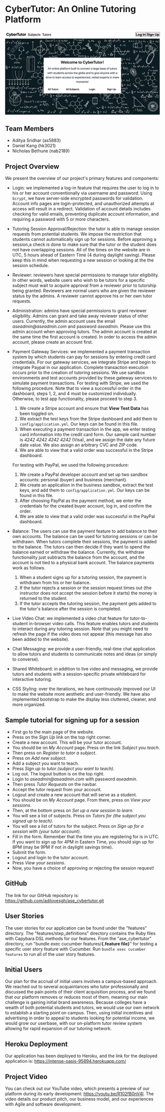 # CyberTutor: An Online Tutoring Platform

<img src="cybertutor_homepage.png"/>

## Team Members
* Aditya Sridhar (as5883)
* Daniel Kang (hk3021)
* Nicholas Bethune (nab2189)

## Project Overview
We present the overview of our project's primary features and components:

* Login: we implemented a log-in feature that requires the user to log in to his or her account conventionally via username and password. Using `bcrypt`, we have server-side encrypted passwords for validation. Account info pages are login-protected, and unauthorized attempts at access will result in a redirect. Validation of account details includes checking for valid emails, preventing duplicate account information, and requiring a password with 5 or more characters. 

* Tutoring Session Approval/Rejection: the tutor is able to manage session requests from potential students. We impose the restriction that students cannot automatically sign up for sessions. Before approving a session,a check is done to make sure that the tutor or the student does not have overlapping sessions. All of the times on the website are in UTC, 5 hours ahead of Eastern Time (4 during daylight saving). Please keep this in mind when requesting a new session or looking at the the session schedule.

* Reviewer: reviewers have special permissions to manage tutor eligibility. In other words, website users who wish to be tutors for a specific subject must wait to acquire approval from a reviewer prior to tutorship being granted. Reviewers are normal users who are given the reviewer status by the admins. A reviewer cannot approve his or her own tutor requests.

* Administration: admins have special permissions to grant reviewer eligibility. Admins can grant and take away reviewer status of other users. Currently, the admin account uses the email _aseadmin@aseadmin.com_ and password _aseadmin_. Please use this admin account when approving tutors. The admin account is created at the same time the first account is created. In order to access the admin account, please create an account first.

* Payment Gateway Services: we implemented a payment transaction system by which students can pay for sessions by entering credit card credentials. For our gateway services, we integrate Stripe and begin to integrate Paypal in our application. Complete transaction execution occurs prior to the creation of tutoring sessions. We use sandbox environments and test accounts provided by these gateway services to simulate payment transactions. For testing with Stripe, we used the following procedure. Note that to view a successful order in the dashboard, steps 1, 2, and 4 must be customized individually. Otherwise, to test app functionality, please proceed to step 3.
  1. We create a Stripe account and ensure that __View Test Data__ has been toggled on.
  2. We extract the test keys from the Stripe dashboard and add them to `config/application.yml`. Our keys can be found in this file.
  3. When executing a payment transaction in the app, we enter testing card information into the credit card form. Our sample card number is _4242 4242 4242 4242_ (Visa), and we assign the date any future date value. We also assign an arbitrary CVC and ZIP code.
  4. We are able to view that a valid order was successful in the Stripe dashboard.

	For testing with PayPal, we used the following procedure:
	1. We create a PayPal developer account and set up two sandbox accounts: personal (buyer) and business (merchant).
	2. We create an application in the business sandbox, extract the test keys, and add them to `config/application.yml`. Our keys can be found in this file.
	3. After choosing PayPal as the payment method, we enter the credentials for the created buyer account, log in, and confirm the order.
	4. We are able to view that a valid order was successful in the PayPal dashboard.

* Balance: The users can use the payment feature to add balance to their own accounts. The balance can be used for tutoring sessions or can be withdrawn. When tutors complete their sessions, the payment is added to the balance. The tutors can then decide if they want to spend the balance earned or withdraw the balance. Currently, the withdraw functionality just subtracts the balance from the account, and the account is not tied to a physical bank account. The balance payments work as follows.
	1. When a student signs up for a tutoring session, the payment is withdrawn from his or her balance.
	2. If the tutor rejects a session or the session request times out (the instructor does not accept the session before it starts) the money is returned to the student.
	3. If the tutor accepts the tutoring session, the payment gets added to the tutor's balance after the session is completed.

* Live Video Chat: we implemented a video chat feature for tutor-to-student in-browser video calls. This feature enables tutors and students to interact during any tutoring session. Note that you might need to refresh the page if the video does not appear (this message has also been added to the website).

* Chat Messaging: we provide a user-friendly, real-time chat application to allow tutors and students to communicate notes and ideas (or simply to converse).

* Shared Whiteboard: in addition to live video and messaging, we provide tutors and students with a session-specific private whiteboard for interactive tutoring.

* CSS Styling: over the iterations, we have continuously improved our UI to make the website more aesthetic and user-friendly. We have also implemented bootstrap to make the display less cluttered, cleaner, and more organized.

## Sample tutorial for signing up for a session
* First go to the main page of the website.
* Press on the _Sign Up_ link on the top right corner.
* Create a new account. This will be your tutor account.
* You should be on _My Account_ page. Press on the link _Subject you teach_.
* Then press on _Register to tutor a subject_.
* Press on _Add new subject_.
* Add a subject you want to teach.
* Press _Sign up to tutor (subject you want to teach)_.
* Log out. The logout button is on the top right.
* Login to _aseadmin@aseadmin.com_ with password _aseadmin_.
* Then press _Tutor Requests_ on the navbar.
* Accept the tutor request from your account.
* Logout and create a new account that will serve as a student.
* You should be on _My Account_ page. From there, press on _View your sessions_.
* Then, at the bottom press on _Set up a new session to learn_.
* You will see a list of subjects. Press on _Tutors for (the subject you signed up to teach)_.
* You will see a list of tutors for the subject. Press on _Sign up for a session with (your tutor account)_.
* Fill in the form. Remember that the time you are registering for is in UTC. If you want to sign up for 4PM in Eastern Time, you should sign up for 8PM (may be 9PM if not in daylight savings time).
* Submit the form.
* Logout and login to the tutor account.
* Press _View your sessions_.
* Now, you have a choice of approving or rejecting the session request!

## GitHub
The link for our GitHub repository is: https://github.com/adilovesgh/ase_cybertutor.git

## User Stories
The user stories for our application can be found under the "features" directory. The "features/step_definitions" directory contains the Ruby files with Capybara DSL methods for our features. From the "ase_cybertutor" directory, run "bundle exec cucumber features/__{.feature file}__" for testing a specific user story feature with Cucumber. Run `bundle exec cucumber features` to run all of the user story features.

## Initial Users
Our plan for the accrual of initial users involves a campus-based approach. We reached out to several acquaintances who tutor professionally and discussed the pain points of their client acquisition process, and we found that our platform removes or reduces most of them, meaning our main challenge is gaining initial brand awareness. Because colleges have a wealth of both potential students and tutors, we would use our own network to establish a starting point on campus. Then, using initial incentives and advertising in order to appeal to students looking for potential income, we would grow our userbase, with our on-platform tutor review system allowing for rapid expansion of our tutoring network.

## Heroku Deployment
Our application has been deployed to Heroku, and the link for the deployed application is: https://intense-oasis-95894.herokuapp.com/

## Project Video
You can check out our YouTube video, which presents a preview of our platform during its early development: https://youtu.be/R102fB0nV4I. The video details our product pitch, our business model, and our experiences with Agile and software development.
